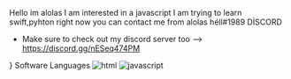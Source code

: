 Hello im alolas
I am interested in a javascript 
I am trying to learn swift,pyhton right now you can contact me from alolas héll#1989 DİSCORD

- Make sure to check out my discord server too --> https://discord.gg/nESeq474PM

}
Software Languages
![html](https://user-images.githubusercontent.com/86054449/134417376-bf12228d-1588-456e-98c8-adec3b14d372.png)
![javascript](https://user-images.githubusercontent.com/86054449/134417383-6da21755-a9dc-4ce2-a362-ccd990330cee.png)
